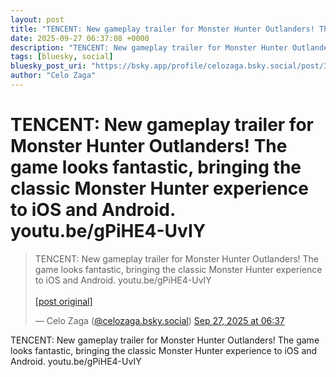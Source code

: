 ```yaml
---
layout: post
title: "TENCENT: New gameplay trailer for Monster Hunter Outlanders! The game looks fantastic, bringing the classic Monster Hunter experience to iOS and Android. youtu.be/gPiHE4-UvIY"
date: 2025-09-27 06:37:08 +0000
description: "TENCENT: New gameplay trailer for Monster Hunter Outlanders! The game looks fantastic, bringing the classic Monster Hunter experience to iOS and Android..."
tags: [bluesky, social]
bluesky_post_uri: "https://bsky.app/profile/celozaga.bsky.social/post/3lzsekp4vwk2y"
author: "Celo Zaga"
---
```


<h1 class="bluesky-post-title">TENCENT: New gameplay trailer for Monster Hunter Outlanders! The game looks fantastic, bringing the classic Monster Hunter experience to iOS and Android. youtu.be/gPiHE4-UvIY</h1>


<blockquote class="bluesky-embed" data-bluesky-uri="at://did:plc:lmh6rennptq77inaztnovw4b/app.bsky.feed.post/3lzsekp4vwk2y" data-bluesky-embed-color-mode="system">
<p lang="">TENCENT: New gameplay trailer for Monster Hunter Outlanders! The game looks fantastic, bringing the classic Monster Hunter experience to iOS and Android. youtu.be/gPiHE4-UvIY<br><br><a href="https://bsky.app/profile/celozaga.bsky.social/post/3lzsekp4vwk2y">[post original]</a></p>
&mdash; Celo Zaga (<a href="https://bsky.app/profile/did:plc:lmh6rennptq77inaztnovw4b">@celozaga.bsky.social</a>) <a href="https://bsky.app/profile/celozaga.bsky.social/post/3lzsekp4vwk2y">Sep 27, 2025 at 06:37</a>
</blockquote>
<script async src="https://embed.bsky.app/static/embed.js" charset="utf-8"></script>


<p class="bluesky-post-description">TENCENT: New gameplay trailer for Monster Hunter Outlanders! The game looks fantastic, bringing the classic Monster Hunter experience to iOS and Android. youtu.be/gPiHE4-UvIY</p>

